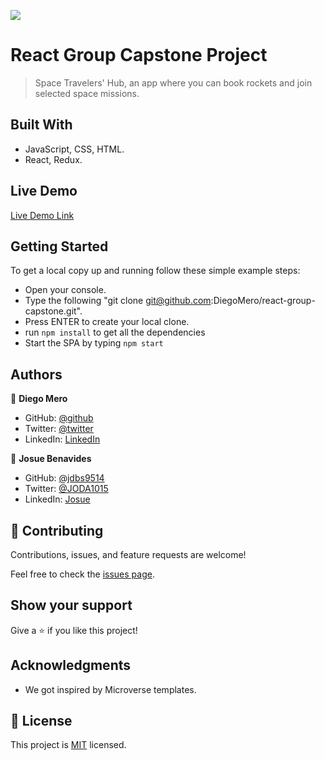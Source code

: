 ![](https://img.shields.io/badge/Microverse-blueviolet)

# React Group Capstone Project

> Space Travelers' Hub, an app where you can book rockets and join selected space missions.

## Built With

- JavaScript, CSS, HTML.
- React, Redux.

## Live Demo

[Live Demo Link](https://livedemo.com)

## Getting Started

To get a local copy up and running follow these simple example steps:

- Open your console.
- Type the following "git clone git@github.com:DiegoMero/react-group-capstone.git".
- Press ENTER to create your local clone.
- run `npm install` to get all the dependencies
- Start the SPA by typing `npm start`

## Authors

👤 **Diego Mero**

- GitHub: [@github](https://github.com/DiegoMero)
- Twitter: [@twitter](https://twitter.com/Dimero18)
- LinkedIn: [LinkedIn](https://www.linkedin.com/in/diego-mero-80b326225/)

👤 **Josue Benavides**

- GitHub: [@jdbs9514](https://github.com/jdbs9514)
- Twitter: [@JODA1015](https://twitter.com/JODA1015)
- LinkedIn: [Josue](https://www.linkedin.com/in/josue-benavides-617749b2/)

## 🤝 Contributing

Contributions, issues, and feature requests are welcome!

Feel free to check the [issues page](../../issues/).

## Show your support

Give a ⭐️ if you like this project!

## Acknowledgments

- We got inspired by Microverse templates.

## 📝 License

This project is [MIT](./MIT.md) licensed.